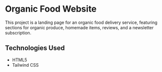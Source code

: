 # Organic Food Website

This project is a landing page for an organic food delivery service, featuring sections for organic produce, homemade items, reviews, and a newsletter subscription.


## Technologies Used
* HTML5
* Tailwind CSS
